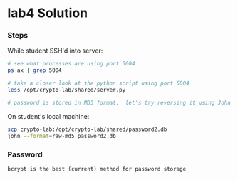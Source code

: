 # lab4 Solution

### Steps

While student SSH'd into server:
```bash
# see what processes are using port 5004
ps ax | grep 5004

# take a closer look at the python script using port 5004
less /opt/crypto-lab/shared/server.py

# password is stored in MD5 format.  let's try reversing it using John the Ripper.
```

On student's local machine:
```bash
scp crypto-lab:/opt/crypto-lab/shared/password2.db
john --format=raw-md5 password2.db
```

### Password

```
bcrypt is the best (current) method for password storage
```
